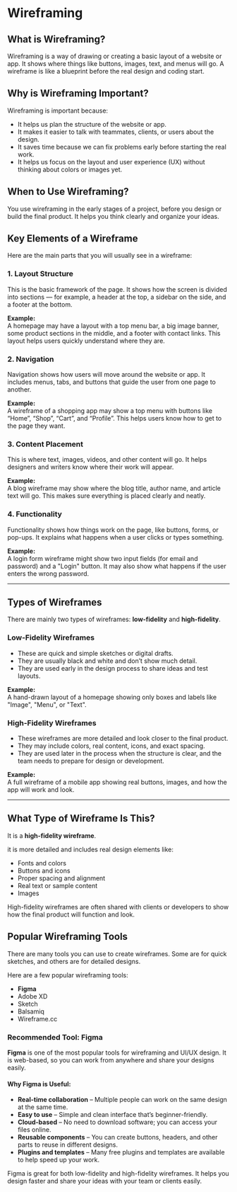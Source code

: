 # Wireframing

## What is Wireframing?

Wireframing is a way of drawing or creating a basic layout of a website or app. It shows where things like buttons, images, text, and menus will go. A wireframe is like a blueprint before the real design and coding start.

## Why is Wireframing Important?

Wireframing is important because:

- It helps us plan the structure of the website or app.
- It makes it easier to talk with teammates, clients, or users about the design.
- It saves time because we can fix problems early before starting the real work.
- It helps us focus on the layout and user experience (UX) without thinking about colors or images yet.

## When to Use Wireframing?

You use wireframing in the early stages of a project, before you design or build the final product. It helps you think clearly and organize your ideas.

## Key Elements of a Wireframe

Here are the main parts that you will usually see in a wireframe:

### 1. Layout Structure

This is the basic framework of the page. It shows how the screen is divided into sections — for example, a header at the top, a sidebar on the side, and a footer at the bottom.

**Example:**  
A homepage may have a layout with a top menu bar, a big image banner, some product sections in the middle, and a footer with contact links. This layout helps users quickly understand where they are.

### 2. Navigation

Navigation shows how users will move around the website or app. It includes menus, tabs, and buttons that guide the user from one page to another.

**Example:**  
A wireframe of a shopping app may show a top menu with buttons like “Home”, “Shop”, “Cart”, and “Profile”. This helps users know how to get to the page they want.

### 3. Content Placement

This is where text, images, videos, and other content will go. It helps designers and writers know where their work will appear.

**Example:**  
A blog wireframe may show where the blog title, author name, and article text will go. This makes sure everything is placed clearly and neatly.

### 4. Functionality

Functionality shows how things work on the page, like buttons, forms, or pop-ups. It explains what happens when a user clicks or types something.

**Example:**  
A login form wireframe might show two input fields (for email and password) and a "Login" button. It may also show what happens if the user enters the wrong password.

---

## Types of Wireframes

There are mainly two types of wireframes: **low-fidelity** and **high-fidelity**.

### Low-Fidelity Wireframes

- These are quick and simple sketches or digital drafts.
- They are usually black and white and don’t show much detail.
- They are used early in the design process to share ideas and test layouts.

**Example:**  
A hand-drawn layout of a homepage showing only boxes and labels like "Image", "Menu", or "Text".

### High-Fidelity Wireframes

- These wireframes are more detailed and look closer to the final product.
- They may include colors, real content, icons, and exact spacing.
- They are used later in the process when the structure is clear, and the team needs to prepare for design or development.

**Example:**  
A full wireframe of a mobile app showing real buttons, images, and how the app will work and look.

---

## What Type of Wireframe Is This?

It is a **high-fidelity wireframe**.

it is more detailed and includes real design elements like:

- Fonts and colors
- Buttons and icons
- Proper spacing and alignment
- Real text or sample content
- Images

High-fidelity wireframes are often shared with clients or developers to show how the final product will function and look.

## Popular Wireframing Tools

There are many tools you can use to create wireframes. Some are for quick sketches, and others are for detailed designs.

Here are a few popular wireframing tools:

- **Figma**
- Adobe XD
- Sketch
- Balsamiq
- Wireframe.cc

### Recommended Tool: Figma

**Figma** is one of the most popular tools for wireframing and UI/UX design. It is web-based, so you can work from anywhere and share your designs easily.

#### Why Figma is Useful:

- **Real-time collaboration** – Multiple people can work on the same design at the same time.
- **Easy to use** – Simple and clean interface that’s beginner-friendly.
- **Cloud-based** – No need to download software; you can access your files online.
- **Reusable components** – You can create buttons, headers, and other parts to reuse in different designs.
- **Plugins and templates** – Many free plugins and templates are available to help speed up your work.

Figma is great for both low-fidelity and high-fidelity wireframes. It helps you design faster and share your ideas with your team or clients easily.

